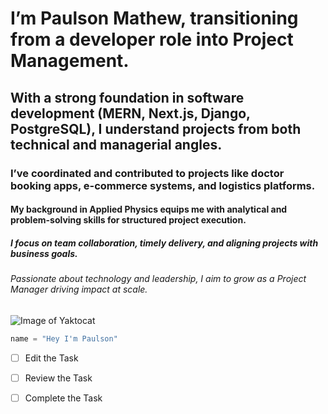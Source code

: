# I’m Paulson Mathew, transitioning from a developer role into Project Management.
## With a strong foundation in software development (MERN, Next.js, Django, PostgreSQL), I understand projects from both technical and managerial angles.
### I’ve coordinated and contributed to projects like doctor booking apps, e-commerce systems, and logistics platforms.
#### My background in Applied Physics equips me with analytical and problem-solving skills for structured project execution.
##### I focus on team collaboration, timely delivery, and aligning projects with business goals.
###### Passionate about technology and leadership, I aim to grow as a Project Manager driving impact at scale.

![Image of Yaktocat](https://octodex.github.com/images/yaktocat.png)

``` python
name = "Hey I'm Paulson"
```

- [ ] Edit the Task
- [ ] Review the Task
- [ ] Complete the Task




